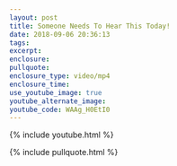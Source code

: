 ```yaml
---
layout: post
title: Someone Needs To Hear This Today!
date: 2018-09-06 20:36:13
tags:
excerpt:
enclosure:
pullquote:
enclosure_type: video/mp4
enclosure_time:
use_youtube_image: true
youtube_alternate_image:
youtube_code: WAAg_H0EtI0
---
```


{% include youtube.html %}

{% include pullquote.html %}
